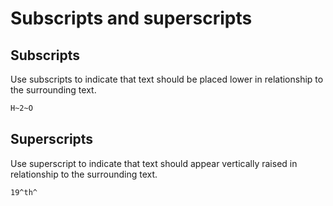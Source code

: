 # Subscripts and superscripts

## Subscripts

Use subscripts to indicate that text should be placed lower in relationship to the surrounding text.

```markdown
H~2~O
```

## Superscripts

Use superscript to indicate that text should appear vertically raised in relationship to the surrounding text.

```markdown
19^th^
```
